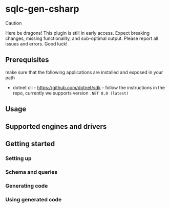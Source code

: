 # sqlc-gen-csharp

> [!CAUTION]
> Here be dragons! This plugin is still in early access. Expect breaking changes, missing functionality, and sub-optimal output. Please report all issues and errors. Good luck!

## Prerequisites
make sure that the following applications are installed and exposed in your path

* dotnet cli - https://github.com/dotnet/sdk - follow the instructions in the repo, currently we supports version `.NET 8.0 (latest)`


## Usage


## Supported engines and drivers


## Getting started


### Setting up


### Schema and queries


### Generating code


### Using generated code
